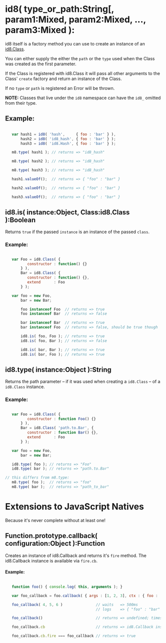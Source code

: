 # id8( type_or_path:String[, param1:Mixed, param2:Mixed, ..., param3:Mixed ):
id8 itself is a factory method you can use to create an instance of an [id8.Class](/constantology/id8/docs/id8.Class.md).

You can either supply the either the `path` or the `type` used when the Class was created as the first parameter.

If the Class is registered with id8.Class it will pass all other arguments to the Class' `create` factory and return an instance of the Class.

If no `type` or `path` is registered an Error will be thrown.

**NOTE:** Classes that live under the `id8` namespace can have the `id8_` omitted from their type.

## Example:

```javascript

   var hash1 = id8( 'hash',     { foo : 'bar' } ),
       hash2 = id8( 'id8_hash', { foo : 'bar' } );
       hash3 = id8( 'id8.Hash', { foo : 'bar' } );

   m8.type( hash1 ); // returns => "id8_hash"

   m8.type( hash2 ); // returns => "id8_hash"

   m8.type( hash3 ); // returns => "id8_hash"

   hash1.valueOf();  // returns => { "foo" : "bar" }

   hash2.valueOf();  // returns => { "foo" : "bar" }

   hash3.valueOf();  // returns => { "foo" : "bar" }

```

## id8.is( instance:Object, Class:id8.Class ):Boolean
Returns `true` if the passed `instance` is an instance of the passed `class`.

### Example:

```javascript

   var Foo = id8.Class( {
          constructor : function() {}
       } ),
       Bar = id8.Class( {
          constructor : function() {},
          extend      : Foo
       } );

   var foo = new Foo,
       bar = new Bar;

       foo instanceof Foo  // returns => true
       foo instanceof Bar  // returns => false

       bar instanceof Bar  // returns => true
       bar instanceof Foo  // returns => false, should be true though

       id8.is( foo, Foo ); // returns => true
       id8.is( foo, Bar ); // returns => false

       id8.is( bar, Bar ); // returns => true
       id8.is( bar, Foo ); // returns => true

```

## id8.type( instance:Object ):String
Returns the path parameter – if it was used when creating a `id8.Class` – of a `id8.Class` instance.

### Example:

```javascript

   var Foo = id8.Class( {
          constructor : function Foo() {}
       } ),
       Bar = id8.Class( 'path.to.Bar', {
          constructor : function Bar() {},
          extend      : Foo
       } );

   var foo = new Foo,
       bar = new Bar;

   id8.type( foo ); // returns => "Foo"
   id8.type( bar ); // returns => "path.to.Bar"

// this differs from m8.type:
   m8.type( foo );  // returns => "foo"
   m8.type( bar );  // returns => "path_to_bar"

```

# Extensions to JavaScript Natives
Because it's never complete without at least one!

## Function.prototype.callback( configuration:Object ):Function
Creates an instance of id8.Callback and returns it's `fire` method. The id8.Callback instance is available via `fire.cb`.

#### Example:

```javascript

   function foo() { console.log( this, arguments ); }

   var foo_callback = foo.callback( { args : [1, 2, 3], ctx : { foo : 'bar' }, delay : 500, times : 1 } );

   foo_callback( 4, 5, 6 )               // waits   => 500ms
                                         // logs    => { "foo" : "bar" } [1, 2, 3, 4, 5, 6]

   foo_callback()                        // returns => undefined; times parameter set to 1

   foo_callback.cb                       // returns => id8.Callback instance

   foo_callback.cb.fire === foo_callback // returns => true

```
